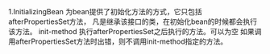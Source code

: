 1.InitializingBean
    为bean提供了初始化方法的方式，它只包括afterPropertiesSet方法，
    凡是继承该接口的类，在初始化bean的时候都会执行该方法。
    init-method 执行afterPropertiesSet之后执行的方法。可以为空
    如果调用afterPropertiesSet方法时出错，则不调用init-method指定的方法。